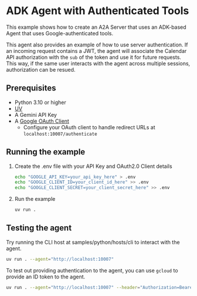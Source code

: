 # ADK Agent with Authenticated Tools

This example shows how to create an A2A Server that uses an ADK-based Agent that uses Google-authenticated tools.

This agent also provides an example of how to use server authentication. If an incoming request contains a JWT, the agent will associate the Calendar API authorization with the `sub` of the token and use it for future requests. This way, if the same user interacts with the agent across multiple sessions, authorization can be resued.

## Prerequisites

- Python 3.10 or higher
- [UV](https://docs.astral.sh/uv/)
- A Gemini API Key
- A [Google OAuth Client](https://developers.google.com/identity/openid-connect/openid-connect#getcredentials)
  - Configure your OAuth client to handle redirect URLs at `localhost:10007/authenticate`

## Running the example

1. Create the .env file with your API Key and OAuth2.0 Client details

   ```bash
   echo "GOOGLE_API_KEY=your_api_key_here" > .env
   echo "GOOGLE_CLIENT_ID=your_client_id_here" >> .env
   echo "GOOGLE_CLIENT_SECRET=your_client_secret_here" >> .env
   ```

2. Run the example

   ```bash
   uv run .
   ```

## Testing the agent

Try running the CLI host at samples/python/hosts/cli to interact with the agent.

```bash
uv run . --agent="http://localhost:10007"
```

To test out providing authentication to the agent, you can use `gcloud` to provide an ID token to the agent.

```bash
uv run . --agent="http://localhost:10007" --header="Authorization=Bearer $(gcloud auth print-identity-token)"
```